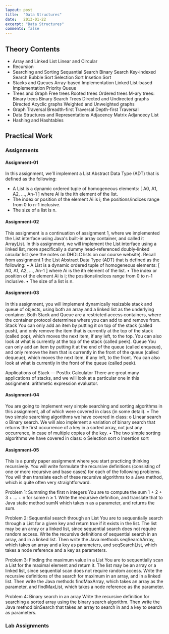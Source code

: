 ```yaml
---
layout: post
title:  "Data Structures"
date:   2013-01-22
excerpt: "Data Structures"
comments: false
---
```


## Theory Contents

* Array and Linked List
Linear and Circular
* Recursion
* Searching and Sorting
Sequantial Search
Binary Search
Key-indexed Search
Bubble Sort
Selection Sort
Insetion Sort
* Stacks and Queues
Array-based Implementation
Linked List-based Implementation
Priority Queue
* Trees and Graph
Free trees
Rooted trees
Ordered trees
M-ary trees: Binary trees
Binary Search Trees
Directed and Undirected graphs
Directed Acyclic graphs
Weighted and Unweighted graphs
* Graph Traversal
Breadth-first Traversal
Depth-first Traversal
* Data Structures and Representations
Adjacency Matrix
Adjancecy List
* Hashing and Hashtables


## Practical Work

### Assignments
#### Assignment-01

In this assignment, we'll implement a List Abstract Data Type (ADT) that is defined as the following:
* A List is a dynamic ordered tuple of homogeneous elements:
[ A0, A1, A2, ..., An-1 ]
where Ai is the ith element of the list.
* The index or position of the element Ai is i; the positions/indices range from 0 to n-1 inclusive.
* The size of a list is n.

#### Assignment-02

This assignment is a continuation of assignment 1, where we implemented the List interface using Java's built-in array container, and called it ArrayList. In this assignment, we will implement the List interface using a linked list, more specifically a dummy head-referenced doubly-linked circular list (see the notes on DHDLC lists on our course website).
Recall from assignment 1 the List Abstract Data Type (ADT) that is defined as the following:
•	A List is a dynamic ordered tuple of homogeneous elements: 
[ A0, A1, A2, ..., An-1 ]
where Ai is the ith element of the list. 
•	The index or position of the element Ai is i; the positions/indices range from 0 to n-1 inclusive. 
•	The size of a list is n. 

#### Assignment-03

In this assignment, you will implement dynamically resizable stack and queue of objects, using both an array and a linked list as the underlying container. Both Stack and Queue are a restricted access containers, where the container protocol determines where you can add to and remove from.
Stack 
You can only add an item by putting it on top of the stack (called push), and only remove the item that is currently at the top of the stack (called pop), which moves the next item, if any left, to the top. You can also look at what is currently at the top of the stack (called peek). 
Queue 
You can only add an item by putting it at the end of the queue (called enqueue), and only remove the item that is currently in the front of the queue (called dequeue), which moves the next item, if any left, to the front. You can also look at what is currently in the front of the queue (called peek). 
 
Applications of Stack — Postfix Calculator
There are great many applications of stacks, and we will look at a particular one in this assignment: arithmetic expression evaluator.

#### Assignment-04

You are going to implement very simple searching and sorting algorithms in this assignment, all of which were covered in class (in some detail).
•	The two simple searching algorithms we have covered in class: 
o	Linear search 
o	Binary search. We will also implement a variation of binary search that returns the first occurrence of a key in a sorted array, not just any occurrence, in case of multiple copies of the key. 
•	The two simple sorting algorithms we have covered in class: 
o	Selection sort 
o	Insertion sort 

#### Assignment-05

This is a purely paper assignment where you start practicing thinking recursively. You will write
formulate the recursive definitions (consisting of one or more recursive and base cases) for each of the
following problems. You will then translate each of these recursive algorithms to a Java method, which is
quite often very straightforward.

Problem 1: Summing the first n integers
You are to compute the sum 1 + 2 + 3 + … + n for some n ≥ 1. Write the recursive definition, and
translate that to Java static method sumN which takes n as a parameter, and returns the sum.

Problem 2: Sequential search through an List
You are to sequentially search through a List for a given key and return true if it exists in the list. The
list may be an array or a linked list, since sequential search does not require random access. Write the
recursive definitions of sequential search in an array, and in a linked list. Then write the Java methods
seqSearchArray, which takes an array and a key as parameters, and seqSearchList, which takes a node
reference and a key as parameters.

Problem 3: Finding the maximum value in a List
You are to sequentially scan a List for the maximal element and return it. The list may be an array or a
linked list, since sequential scan does not require random access. Write the recursive definitions of the
search for maximum in an array, and in a linked list. Then write the Java methods findMaxArray, which
takes an array as the parameter, and findMaxList, which takes a node reference as the parameter.

Problem 4: Binary search in an array
Write the recursive definition for searching a sorted array using the binary search algorithm. Then write
the Java method binSearch that takes an array to search in and a key to search as parameters.

### Lab Assignments
